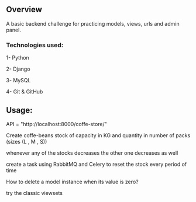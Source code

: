 ## Overview

A basic backend challenge for practicing models, views, urls and admin panel.

### Technologies used:

1- Python

2- Django

3- MySQL

4- Git & GitHub

## Usage:

API = "http://localhost:8000/coffe-store/"

Create coffe-beans stock of capacity in KG and quantity in number of packs (sizes (L , M , S))

whenever any of the stocks decreases the other one decreases as well

create a task using RabbitMQ and Celery to reset the stock every period of time

How to delete a model instance when its value is zero?

try the classic viewsets
